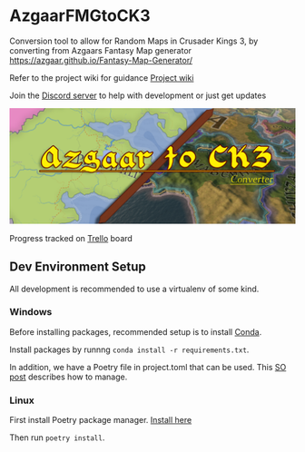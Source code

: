 # AzgaarFMGtoCK3
Conversion tool to allow for Random Maps in Crusader Kings 3, by converting from Azgaars Fantasy Map generator https://azgaar.github.io/Fantasy-Map-Generator/






Refer to the project wiki for guidance
[Project wiki ](https://github.com/niefia/AzgaarFMGtoCK3/wiki/Azgaar-to-CK3-Converter-Guide)



Join the [Discord server](https://discord.gg/UrXnsbDRad) to help with development or just get updates

![Counties](./.github/banner.png)

Progress tracked on [Trello](https://trello.com/b/yDIcIxDd/azgaar-ck3) board


## Dev Environment Setup
All development is recommended to use a virtualenv of some kind. 

### Windows
Before installing packages, recommended setup is to install [Conda](https://docs.conda.io/projects/conda/en/latest/user-guide/install/windows.html).

Install packages by runnng `conda install -r requirements.txt`.

In addition, we have a Poetry file in project.toml that can be used. This [SO post](https://stackoverflow.com/questions/70851048/does-it-make-sense-to-use-conda-poetry) describes how to manage.

### Linux
First install Poetry package manager. [Install here](https://python-poetry.org/docs/)

Then run `poetry install`.

